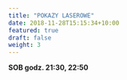 ```yaml
---
title: "POKAZY LASEROWE"
date: 2018-11-28T15:15:34+10:00
featured: true
draft: false
weight: 3
---
```



**SOB godz. 21:30, 22:50**